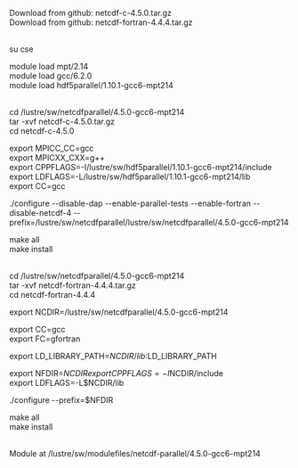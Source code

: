 Download from github: netcdf-c-4.5.0.tar.gz  
Download from github: netcdf-fortran-4.4.4.tar.gz  
<br>

su cse  

module load mpt/2.14  
module load gcc/6.2.0  
module load hdf5parallel/1.10.1-gcc6-mpt214  
<br>

cd /lustre/sw/netcdfparallel/4.5.0-gcc6-mpt214  
tar -xvf netcdf-c-4.5.0.tar.gz  
cd netcdf-c-4.5.0  

export MPICC_CC=gcc  
export MPICXX_CXX=g++  
export CPPFLAGS=-I/lustre/sw/hdf5parallel/1.10.1-gcc6-mpt214/include  
export LDFLAGS=-L/lustre/sw/hdf5parallel/1.10.1-gcc6-mpt214/lib  
export CC=gcc   

./configure --disable-dap --enable-parallel-tests --enable-fortran --disable-netcdf-4 --prefix=/lustre/sw/netcdfparallel/lustre/sw/netcdfparallel/4.5.0-gcc6-mpt214  

make all  
make install  
<br>

cd /lustre/sw/netcdfparallel/4.5.0-gcc6-mpt214  
tar -xvf netcdf-fortran-4.4.4.tar.gz  
cd netcdf-fortran-4.4.4  
  
export NCDIR=/lustre/sw/netcdfparallel/4.5.0-gcc6-mpt214  

export CC=gcc  
export FC=gfortran  

export LD_LIBRARY_PATH=$NCDIR/lib:$LD_LIBRARY_PATH  

export NFDIR=$NCDIR  
export CPPFLAGS=-I$NCDIR/include  
export LDFLAGS=-L$NCDIR/lib  

./configure --prefix=$NFDIR  

make all  
make install  
<br>

Module at /lustre/sw/modulefiles/netcdf-parallel/4.5.0-gcc6-mpt214  
